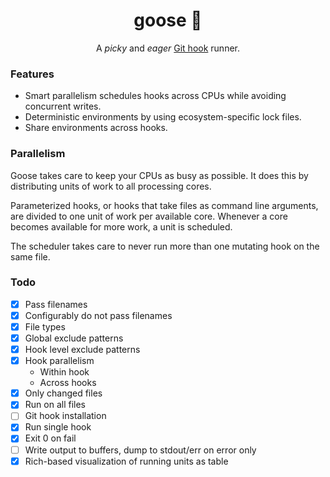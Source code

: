 <h1 align=center>goose 🦆</h1>

<p align=center>A <i>picky</i> and <i>eager</i> <a href=https://git-scm.com/book/en/v2/Customizing-Git-Git-Hooks>Git hook</a> runner.</p>

### Features

- Smart parallelism schedules hooks across CPUs while avoiding concurrent writes.
- Deterministic environments by using ecosystem-specific lock files.
- Share environments across hooks.

### Parallelism

Goose takes care to keep your CPUs as busy as possible. It does this by distributing units of work to all processing cores. 

Parameterized hooks, or hooks that take files as command line arguments, are divided to one unit of work per available core. Whenever a core becomes available for more work, a unit is scheduled.

The scheduler takes care to never run more than one mutating hook on the same file.

### Todo

- [x] Pass filenames
- [x] Configurably do not pass filenames
- [x] File types
- [x] Global exclude patterns
- [x] Hook level exclude patterns
- [x] Hook parallelism
  - Within hook
  - Across hooks
- [x] Only changed files
- [x] Run on all files
- [ ] Git hook installation
- [x] Run single hook
- [x] Exit 0 on fail
- [ ] Write output to buffers, dump to stdout/err on error only
- [x] Rich-based visualization of running units as table
